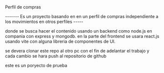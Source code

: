 Perfil de compras

------- Es un proyecto basando en en un perfil de compras independiente a los movimientos en otros perfiles -----

donde se busca hacer el contenido usando un backend como node.js en compania con express y mongodb.
en la parte del frontend se usara react.js usando vite con alguna libreria de componentes de UI.

se devera clonar este repo al otro pc con el fin de adelantar el trabajo y cada cambio
se hara push al repositorio de github

este es un poryecto de prueba
